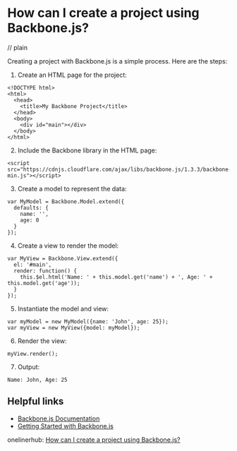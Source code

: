 # How can I create a project using Backbone.js?
// plain

Creating a project with Backbone.js is a simple process. Here are the steps:

1. Create an HTML page for the project:
```
<!DOCTYPE html>
<html>
  <head>
    <title>My Backbone Project</title>
  </head>
  <body>
    <div id="main"></div>
  </body>
</html>
```

2. Include the Backbone library in the HTML page:
```
<script src="https://cdnjs.cloudflare.com/ajax/libs/backbone.js/1.3.3/backbone-min.js"></script>
```

3. Create a model to represent the data:
```
var MyModel = Backbone.Model.extend({
  defaults: {
    name: '',
    age: 0
  }
});
```

4. Create a view to render the model:
```
var MyView = Backbone.View.extend({
  el: '#main',
  render: function() {
    this.$el.html('Name: ' + this.model.get('name') + ', Age: ' + this.model.get('age'));
  }
});
```

5. Instantiate the model and view:
```
var myModel = new MyModel({name: 'John', age: 25});
var myView = new MyView({model: myModel});
```

6. Render the view:
```
myView.render();
```

7. Output:
```
Name: John, Age: 25
```

## Helpful links
- [Backbone.js Documentation](http://backbonejs.org/)
- [Getting Started with Backbone.js](https://www.smashingmagazine.com/2010/10/getting-started-with-backbone-js/)

onelinerhub: [How can I create a project using Backbone.js?](https://onelinerhub.com/backbone.js/how-can-i-create-a-project-using-backbone-js)